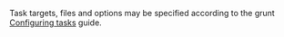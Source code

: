 Task targets, files and options may be specified according to the grunt [Configuring tasks](http://gruntjs.com/configuring-tasks) guide.

<p/>
<img src="https://nodei.co/npm/grunt-jsonschema-validate.png?downloads=true&stars=true" alt=""/>

<p/>
<img src="https://david-dm.org/tkoomzaaskz/grunt-jsonschema-validate.png" alt=""/>
